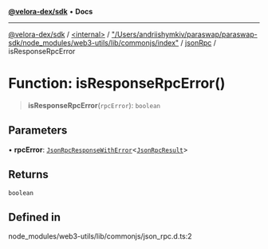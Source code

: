 [**@velora-dex/sdk**](../../../../../../README.md) • **Docs**

***

[@velora-dex/sdk](../../../../../../globals.md) / [\<internal\>](../../../../../README.md) / ["/Users/andriishymkiv/paraswap/paraswap-sdk/node\_modules/web3-utils/lib/commonjs/index"](../../../README.md) / [jsonRpc](../README.md) / isResponseRpcError

# Function: isResponseRpcError()

> **isResponseRpcError**(`rpcError`): `boolean`

## Parameters

• **rpcError**: [`JsonRpcResponseWithError`](../../../../../interfaces/JsonRpcResponseWithError.md)\<[`JsonRpcResult`](../../../../../type-aliases/JsonRpcResult.md)\>

## Returns

`boolean`

## Defined in

node\_modules/web3-utils/lib/commonjs/json\_rpc.d.ts:2
